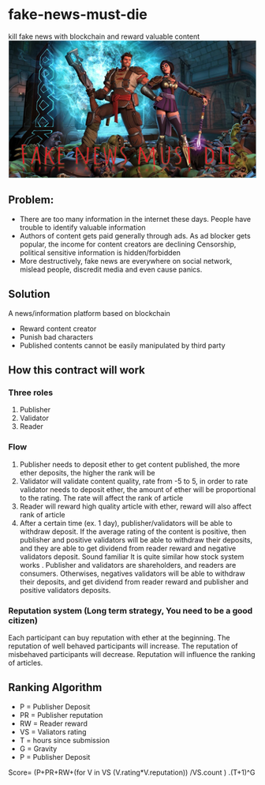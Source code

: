 # fake-news-must-die
kill fake news with blockchain and reward valuable content
![logo](/assets/fake_news.png)

## Problem:
* There are too many information in the internet these days. People have trouble to identify valuable information
* Authors of content gets paid generally through ads. As ad blocker gets popular, the income for content creators are declining
Censorship, political sensitive information is hidden/forbidden
* More destructively, fake news are everywhere on social network, mislead people, discredit media and even cause panics.

## Solution
A news/information platform based on blockchain
* Reward content creator
* Punish bad characters
* Published contents cannot be easily manipulated by third party

## How this contract will work

### Three roles
1. Publisher
1. Validator
1. Reader

### Flow
1. Publisher needs to deposit ether to get content published, the more ether deposits, the higher the rank will be
1. Validator will validate content quality, rate from -5 to 5, in order to rate validator needs to deposit ether, the amount of ether will be proportional to the rating. The rate will affect the rank of article
1. Reader will reward high quality article with ether, reward will also affect rank of article
1. After a certain time (ex. 1 day), publisher/validators will be able to withdraw deposit. If the average rating of the content is positive, then publisher and positive validators will be able to withdraw their deposits, and they are able to get dividend from reader reward and negative validators deposit. Sound familiar It is quite similar how stock system works . Publisher and validators are shareholders, and readers are consumers. Otherwises, negatives validators will be able to withdraw their deposits, and get dividend from reader reward and publisher and positive validators deposits.

### Reputation system (Long term strategy, You need to be a good citizen)

Each participant can buy reputation with ether at the beginning. The reputation of well behaved participants will increase. The reputation of misbehaved participants will decrease. Reputation will influence the ranking of articles. 


## Ranking Algorithm

* P = Publisher Deposit
* PR = Publisher reputation
* RW = Reader reward
* VS = Valiators rating
* T = hours since submission
* G = Gravity
* P = Publisher Deposit

Score= (P+PR+RW+(for V in VS (V.rating*V.reputation)) /VS.count ) .(T+1)^G 

